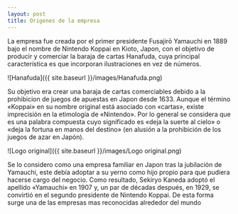 ```yaml
---
layout: post
title: Origenes de la empresa
---
```


La empresa fue creada por el primer presidente Fusajirō Yamauchi en 1889 bajo el nombre de Nintendo Koppai en Kioto, Japon, con el objetivo de producir y comerciar la baraja de cartas Hanafuda, cuya principal característica es que incorporan ilustraciones en vez de números.  

![Hanafuda]({{ site.baseurl }}/images/Hanafuda.png)

Su objetivo era crear una baraja de cartas comerciables debido a la prohibicion de juegos de apuestas en Japon desde 1633. Aunque el término «Koppai» en su nombre original está asociado con «cartas», existe imprecisión en la etimología de «Nintendo». Por lo general se considera que es una palabra compuesta cuyo significado es «deja la suerte al cielo» o «deja la fortuna en manos del destino» (en alusión a la prohibición de los juegos de azar en Japón).

![Logo original]({{ site.baseurl }}/images/Logo original.png)

Se lo considero como una empresa familiar en Japon tras la jubilación de Yamauchi, este debía adoptar a su yerno como hijo propio para que pudiera hacerse cargo del negocio. Como resultado, Sekiryo Kaneda adoptó el apellido «Yamauchi» en 1907 y, un par de décadas después, en 1929, se convirtió en el segundo presidente de Nintendo Koppai. De esta forma surge una de las empresas mas reconocidas alrededor del mundo

